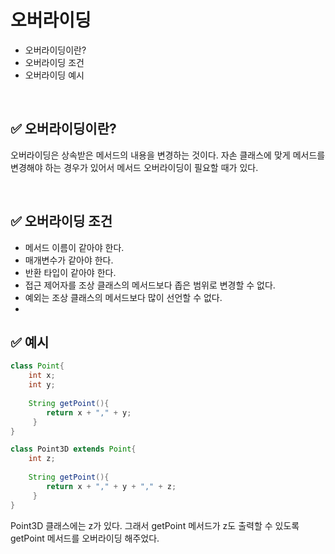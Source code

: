 # 오버라이딩

-   오버라이딩이란?
-   오버라이딩 조건
-   오버라이딩 예시

<br>

## ✅ 오버라이딩이란?

오버라이딩은 상속받은 메서드의 내용을 변경하는 것이다. 자손 클래스에 맞게 메서드를 변경해야 하는 경우가 있어서  메서드 오버라이딩이 필요할 때가 있다.

<br>

## ✅ 오버라이딩 조건

-   메서드 이름이 같아야 한다.
-   매개변수가 같아야 한다.
-   반환 타입이 같아야 한다.
-   접근 제어자를 조상 클래스의 메서드보다 좁은 범위로 변경할 수 없다.
-   예외는 조상 클래스의 메서드보다 많이 선언할 수 없다.
-   <br>

## ✅ 예시

```java
class Point{
	int x;
    int y;
    
    String getPoint(){
    	return x + "," + y;
     }
}
```

```java
class Point3D extends Point{
	int z;
    
    String getPoint(){
    	return x + "," + y + "," + z;
     }
}
```

Point3D 클래스에는 z가 있다. 그래서 getPoint 메서드가 z도 출력할 수 있도록 getPoint 메서드를 오버라이딩 해주었다.